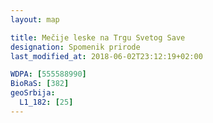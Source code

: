 ```yaml
---
layout: map

title: Mečije leske na Trgu Svetog Save
designation: Spomenik prirode
last_modified_at: 2018-06-02T23:12:19+02:00

WDPA: [555588990]
BioRaS: [382]
geoSrbija:
  L1_182: [25]
---
```

